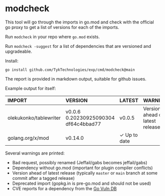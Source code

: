 # modcheck

This tool will go through the imports in go.mod and check with the
official go proxy to get a list of versions for each of the imports.

Run `modcheck` in your repo where `go.mod` exists.

Run `modcheck -suggest` for a list of dependencies that are versioned and upgradeable.

Install:

```
go install github.com/TykTechnologies/exp/cmd/modcheck@main
```

The report is provided in markdown output, suitable for github issues.

Example output for itself:

| IMPORT                 | VERSION                              | LATEST       | WARNINGS                        | CVES |
|:---|:---|:---|:---|:---|
| olekukonko/tablewriter | v0.0.6 0.20230925090304 df64c4bbad77 | v0.0.5       | Version ahead of latest release |      |
| golang.org/x/mod       | v0.14.0                              | ✓ Up to date |                                 |      |

Several warnings are printed:

- Bad request, possibly renamed (Jeffail/gabs becomes jeffail/gabs)
- Dependency without go.mod (important for plugin compiler conflicts)
- Version ahead of latest release (typically `master` or `main` branch at some commit after a tagged release)
- Deprecated import (gopkg.in is pre-go.mod and should not be used)
- CVE reports for a dependency from the [Go Vuln DB](https://vuln.go.dev/)
